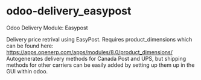 odoo-delivery_easypost
====================

Odoo Delivery Module: Easypost

Delivery price retrival using EasyPost. Requires product_dimensions which can be found here: https://apps.openerp.com/apps/modules/8.0/product_dimensions/
Autogenerates delivery methods for Canada Post and UPS, but shipping methods for other carriers can be easily added by setting up them up in the GUI within odoo.